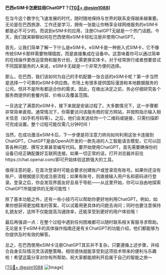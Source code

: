 **巴西eSIM卡怎麽註冊ChatGPT？[[TG💪+ @esim1088](https://t.me/s/esim1088)]**

在当今这个数字化飞速发展的时代，随时随地保持与世界的联系变得越来越重要。无论是在巴西旅游、工作还是学习，拥有一张能让你畅享全球网络服务的eSIM卡都是必不可少的。而说到eSIM卡的应用，注册ChatGPT无疑是一个热门话题。今天，我们就来聊聊如何在巴西使用eSIM卡轻松注册并使用ChatGPT。

首先，让我们简单了解一下什么是eSIM卡。eSIM卡是一种嵌入式SIM卡，它不像传统SIM卡那样需要物理插拔，而是直接集成在设备中。这意味着你可以通过简单的在线操作更改运营商和服务计划，无需更换实体卡。对于经常旅行或者想要尝试不同国家服务的人来说，eSIM卡无疑是一个非常方便的选择。

那么，在巴西，我们该如何为自己的手机配置一张合适的eSIM卡呢？第一步当然是选择一个可靠的eSIM卡供应商。市场上有很多提供国际漫游和本地数据服务的公司，但并不是所有都适合你的需求。因此，在做出决定之前，务必仔细研究各个服务商提供的套餐内容、价格以及覆盖范围。

一旦选定了满意的eSIM卡，接下来就是安装过程了。大多数情况下，这一步骤都非常简单直观。通常情况下，你需要访问该服务商的官方网站，并按照指示输入相关信息（如手机号码等）。之后，他们会发送给你一个二维码或链接，只需扫描即可完成设置。整个过程可能仅需几分钟时间！

当然，在成功激活eSIM卡后，下一步便是将注意力转向如何利用这张卡连接到ChatGPT。ChatGPT是由OpenAI开发的一款先进的人工智能语言模型，它可以回答各种问题、撰写文章甚至编写代码。要开始使用ChatGPT，首先需要确保你的设备已经正确配置好互联网连接。如果一切正常的话，打开浏览器并前往https://chat.openai.com/即可开始体验这款强大的工具。

值得注意的是，在首次登录时可能会要求创建账户或登录现有账号。如果你还没有账户，请根据提示完成注册流程；如果有账号，则直接输入用户名和密码进行登录。登录之后，你会发现界面友好且易于导航——从这里开始，你可以自由地探索ChatGPT所能提供的无限可能性！

除了基本功能之外，还有一些小技巧可以帮助你更好地利用ChatGPT。例如，如果你想获得更加精准的答案，可以试着用更具体的问题去询问；同时也要注意保持礼貌友好，这样不仅能提高沟通效率，还能享受到更好的用户体验哦！

最后再强调一点：在整个过程中遇到任何困难都可以随时联系相关客服寻求帮助。无论是关于eSIM卡的具体操作指南还是有关ChatGPT的功能介绍，他们都能够为你提供及时有效的解答。

总之，在巴西使用eSIM卡注册ChatGPT其实并不复杂。只要遵循上述步骤，并结合自身实际情况灵活调整策略，相信很快就能享受到这项技术带来的便利与乐趣啦！希望这篇分享对你有所帮助，祝大家都能顺利开启属于自己的智能之旅～

[[TG💪+ @esim1088](https://t.me/s/esim1088) ![Image](https://i.postimg.cc/4NQfJmqS/Snipaste-2025-05-13-00-14-12.png)]